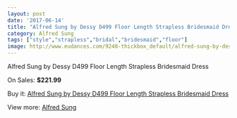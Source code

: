 ```yaml
---
layout: post
date: '2017-06-14'
title: "Alfred Sung by Dessy D499 Floor Length Strapless Bridesmaid Dress"
category: Alfred Sung
tags: ["style","strapless","bridal","bridesmaid","floor"]
image: http://www.eudances.com/9248-thickbox_default/alfred-sung-by-dessy-d499-floor-length-strapless-bridesmaid-dress.jpg
---
```

Alfred Sung by Dessy D499 Floor Length Strapless Bridesmaid Dress

On Sales: **$221.99**
<a href="https://www.eudances.com/en/alfred-sung/3098-alfred-sung-by-dessy-d499-floor-length-strapless-bridesmaid-dress.html"><amp-img layout="responsive" width="600" height="600" src="//www.eudances.com/9248-thickbox_default/alfred-sung-by-dessy-d499-floor-length-strapless-bridesmaid-dress.jpg" alt="Alfred Sung by Dessy D499 Floor Length Strapless Bridesmaid Dress 0" /></a>
<a href="https://www.eudances.com/en/alfred-sung/3098-alfred-sung-by-dessy-d499-floor-length-strapless-bridesmaid-dress.html"><amp-img layout="responsive" width="600" height="600" src="//www.eudances.com/9251-thickbox_default/alfred-sung-by-dessy-d499-floor-length-strapless-bridesmaid-dress.jpg" alt="Alfred Sung by Dessy D499 Floor Length Strapless Bridesmaid Dress 1" /></a>
<a href="https://www.eudances.com/en/alfred-sung/3098-alfred-sung-by-dessy-d499-floor-length-strapless-bridesmaid-dress.html"><amp-img layout="responsive" width="600" height="600" src="//www.eudances.com/9250-thickbox_default/alfred-sung-by-dessy-d499-floor-length-strapless-bridesmaid-dress.jpg" alt="Alfred Sung by Dessy D499 Floor Length Strapless Bridesmaid Dress 2" /></a>
<a href="https://www.eudances.com/en/alfred-sung/3098-alfred-sung-by-dessy-d499-floor-length-strapless-bridesmaid-dress.html"><amp-img layout="responsive" width="600" height="600" src="//www.eudances.com/9249-thickbox_default/alfred-sung-by-dessy-d499-floor-length-strapless-bridesmaid-dress.jpg" alt="Alfred Sung by Dessy D499 Floor Length Strapless Bridesmaid Dress 3" /></a>

Buy it: [Alfred Sung by Dessy D499 Floor Length Strapless Bridesmaid Dress](https://www.eudances.com/en/alfred-sung/3098-alfred-sung-by-dessy-d499-floor-length-strapless-bridesmaid-dress.html "Alfred Sung by Dessy D499 Floor Length Strapless Bridesmaid Dress")

View more: [Alfred Sung](https://www.eudances.com/en/52-alfred-sung "Alfred Sung")